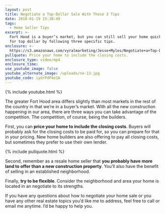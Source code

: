 ```yaml
---
layout: post
title: Negotiate a Top-Dollar Sale With These 3 Tips
date: 2018-01-19 15:38:49
tags:
  - Home Seller Tips
excerpt: >-
  Fort Hood is a buyer’s market, but you can still sell your home quickly and
  for top dollar by following three specific tips.
enclosure: >-
  https://s3.amazonaws.com/vyralmarketing/Jesse+Myles/Negotiate+a+Top-Dollar+Sale+With+These+3+Tips.mp4
pullquote: Price your home to include the closing costs.
enclosure_type: video/mp4
enclosure_time:
use_youtube_image: false
youtube_alternate_image: /uploads/no-13.jpg
youtube_code: iydrPdP4o1A
---
```



{% include youtube.html %}

The greater Fort Hood area differs slightly than most markets in the rest of the country in that we’re in a buyer’s market. With all the new construction happening in our area, there are three ways you can take advantage of the competition. The competition, of course, being the builders.

First, you can **price your home to include the closing costs**. Buyers will probably ask for the closing costs to be paid for, so you can prepare for that in your pricing. New home builders are also offering to pay all closing costs, but sometimes they prefer to use their own lender.

{% include pullquote.html %}

Second, remember as a resale home seller that **you probably have more land to offer than a new construction property**. You’ll also have the benefit of selling in an established neighborhood.

Finally, **try to be flexible**. Consider the neighborhood and area your home is located in an negotiate to its strengths.

If you have any questions about how to negotiate your home sale or you have any other real estate topics you’d like me to address, feel free to call or email me anytime. I’d be happy to help you.